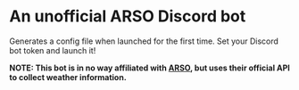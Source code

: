 # An unofficial ARSO Discord bot
Generates a config file when launched for the first time. Set your Discord bot token and launch it!

**NOTE: This bot is in no way affiliated with [ARSO](https://www.arso.gov.si/), but uses their official API to collect weather information.**